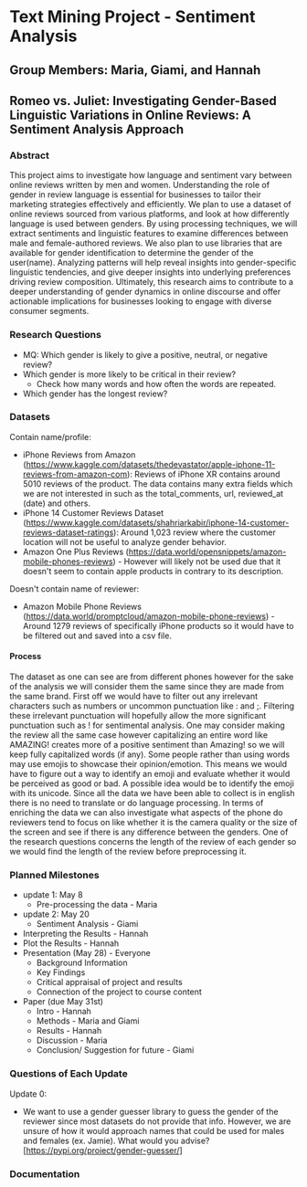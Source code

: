 # Text Mining Project - Sentiment Analysis
## Group Members: Maria, Giami, and Hannah 

## Romeo vs. Juliet: Investigating Gender-Based Linguistic Variations in Online Reviews: A Sentiment Analysis Approach

### Abstract 
This project aims to investigate how language and sentiment vary between online reviews written by men and women. Understanding the role of gender in review language is essential for businesses to tailor their marketing strategies effectively and efficiently. We plan to use a dataset of online reviews sourced from various platforms, and look at how differently language is used between genders. By using processing techniques, we will extract sentiments and linguistic features to examine differences between male and female-authored reviews. We also plan to use libraries that are available for gender identification to determine the gender of the user(name). Analyzing patterns will help reveal insights into gender-specific linguistic tendencies, and give deeper insights into underlying preferences driving review composition. Ultimately, this research aims to contribute to a deeper understanding of gender dynamics in online discourse and offer actionable implications for businesses looking to engage with diverse consumer segments. 

### Research Questions 
- MQ: Which gender is likely to give a positive, neutral, or negative review?
- Which gender is more likely to be critical in their review? 
  - Check how many words and how often the words are repeated.
- Which gender has the longest review?

### Datasets 
Contain name/profile:
- iPhone Reviews from Amazon (https://www.kaggle.com/datasets/thedevastator/apple-iphone-11-reviews-from-amazon-com): Reviews of iPhone XR contains around 5010 reviews of the product. The data contains many extra fields which we are not interested in such as the total_comments, url, reviewed_at (date) and others. 
- iPhone 14 Customer Reviews Dataset (https://www.kaggle.com/datasets/shahriarkabir/iphone-14-customer-reviews-dataset-ratings): Around 1,023 review where the customer location will not be useful to analyze gender behavior.
- Amazon One Plus Reviews (https://data.world/opensnippets/amazon-mobile-phones-reviews) - However will likely not be used due that it doesn't seem to contain apple products in contrary to its description.

Doesn't contain name of reviewer:
- Amazon Mobile Phone Reviews (https://data.world/promptcloud/amazon-mobile-phone-reviews) - Around 1279 reviews of specifically iPhone products so it would have to be filtered out and saved into a csv file.

#### Process 
The dataset as one can see are from different phones however for the sake of the analysis we will consider them the same since they are made from the same brand. First off we would have to filter out any irrelevant characters such as numbers or uncommon punctuation like : and ;. Filtering these irrelevant punctuation will hopefully allow the more significant punctuation such as ! for sentimental analysis. One may consider making the review all the same case however capitalizing an entire word like AMAZING! creates more of a positive sentiment than Amazing! so we will keep fully capitalized words (if any). Some people rather than using words may use emojis to showcase their opinion/emotion. This means we would have to figure out a way to identify an emoji and evaluate whether it would be perceived as good or bad. A possible idea would be to identify the emoji with its unicode. Since all the data we have been able to collect is in english there is no need to translate or do language processing. In terms of enriching the data we can also investigate what aspects of the phone do reviewers tend to focus on like whether it is the camera quality or the size of the screen and see if there is any difference between the genders. One of the research questions concerns the length of the review of each gender so we would find the length of the review before preprocessing it.

  
### Planned Milestones 
- update 1: May 8
  - Pre-processing the data - Maria
- update 2: May 20 
  - Sentiment Analysis - Giami
- Interpreting the Results - Hannah 
- Plot the Results - Hannah 
- Presentation (May 28) - Everyone 
  - Background Information 
  - Key Findings 
  - Critical appraisal of project and results 
  - Connection of the project to course content  
- Paper (due May 31st)
  - Intro - Hannah
  - Methods - Maria and Giami
  - Results - Hannah
  - Discussion - Maria
  - Conclusion/ Suggestion for future - Giami 

### Questions of Each Update
Update 0:
- We want to use a gender guesser library to guess the gender of the reviewer since most datasets do not provide that info. However, we are unsure of how it would approach names that could be used for males and females (ex. Jamie). What would you advise? [https://pypi.org/project/gender-guesser/]
  
### Documentation
